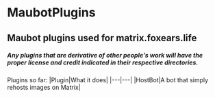 # MaubotPlugins
Maubot plugins used for matrix.foxears.life
---

##### Any plugins that are derivative of other people's work will have the proper license and credit indicated in their respective directories. 

Plugins so far:
|Plugin|What it does|
|---|---|
|HostBot|A bot that simply rehosts images on Matrix|
